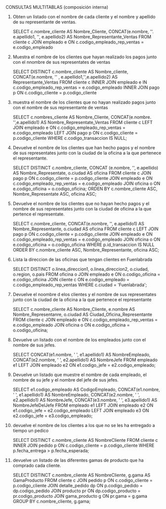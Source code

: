 
CONSULTAS MULTITABLAS (composición interna)
1. Obten un listado con el nombre de cada cliente y el nombre y apellido de su representante de ventas.

	SELECT 
	c.nombre_cliente AS Nombre_Cliente,
	CONCAT(e.nombre, ''. e.apellido1, '', e.apellido2) AS Nombre_Representante_Ventas
	FROM cliente c
	JOIN empleado e ON c.codigo_empleado_rep_ventas = e.codigo_empleado

2. Muestra el nombre de los clientes que hayan realizado los pagos junto con el nnombre de sus representates de ventas

	SELECT DISTINCT c.nombre_cliente AS Nombre_cliente, CONCAT(e.nombre, '' , e.apellido1,'',e.apellido2) AS Representante_Ventas
	FROM cliente c
	INNER JOIN empleado e IN c.codigo_empleado_rep_ventas = e.codigo_empleado
	INNER JOIN pago p ON c.codigo_cliente = p.codigo_cliente
	
	
	
	
3. muestra el nombre de los clientes que no hayan realizado pagos junto con el nombre de sus representante de ventas

	SELECT
	c.nombres_cliente AS Nombre_Cliente,
	CONCAT(e.nombre. '',e.apellido1) AS Nombre_Representate_Ventas
	FROM cliente c
	LEFT JOIN empleado e ON 
	c.codigo_empleado_rep_ventas = e.codigo_empleado
	LEFT JOIN pago p ON c.codigo_cliente = p.codigo_cliente
	WHERE c.codigo_transaccion IS NULL;

4. Devuelve el nombre de los clientes que han hecho pagos y el nombre de sus representates junto con la ciudad de la oficina a la que pertenece el representante.

	SELECT DISTINCT c.nombre_cliente, CONCAT (e.nombre, '', e.apellido) AS Nombre_Representate, o.ciudad  AS oficina
	FROM cliente c
	JOIN pago p ON c.codigo_cliente = p.codigo_cliente
	JOIN empleado e ON c.codigo_empleado_rep_ventas = e.codigo_empleado
	JOIN oficina o ON e.codigo_oficina = o.codigo_oficina;
	ORDEN BY c.nombre_cliente ASC, Nombre_Representate ASC, oficina ASC;

5. Devuelve el nombre de los clientes que no hayan hecho pagos y el nombre de sus representates junto con la ciudad de oficina a la que pertence el representate.

	SELECT c.nombre_cliente, CONCAT(e.nombre, '', e.apellido1) AS Nombre_Representante, o.ciudad AS oficina 
	FROM cliente c
	LEFT JOIN pago p ON c.codigo_cliente = p.codigo_cliente
	JOIN empleado e ON c.codigo_empleado_rep_ventas = e.codigo_empleado
	JOIN oficina o ON e.codigo_oficina = o.codigo_oficina
	WHERE p.id_transaccion IS NULL ORDER BY c.nombre_cliente ASC, Nombre_Representante, oficina ASC;
	

6. Lista la direccion de las oficinas que tengan clientes en Fuenlabrada

	SELECT DISTINCT o.linea_direccion1, o.linea_direccion2, o.ciudad, o.region, o.pais
	FROM oficina o JOIN empleado e ON o.codigo_oficina = e.codigo_oficina JOIN cliente c
	ON e.codigo_empleado  = c.codigo_empleado_rep_ventas
	WHERE c.ciudad = 'Fuenlabrada';

7. Devuelve el noombre d elos clientes y el nombre de sus representates junto con la ciudad de la oficina a la que pertenece el representante

	SELECT
	c.nombre_cliente AS Nombre_Cliente,
	e.nombre AS Nombre_Representanre,
	o.ciudad AS Ciudad_Oficina_Representante
	FROM cliente c
	JOIN empleado e ON c.codigo_empleado_rep_ventas = e.codigo_empleado
	JOIN oficina o ON e.codigo_oficina = o.codigo_oficina;

8. Devuelve un listado con el nombre de los empleados junto con el nombre de sus jefes.

	SELECT
	CONCAT(e1.nombre, ' ', e1.apellido1) AS NombreEmpleado,
	CONCAT(e2.nombre, ' ', e2.apellido1) AS NombreJefe
	FROM empleado e1
	LEFT JOIN empleado e2 ON e1.codigo_jefe = e2.codigo_empleado;

9. Devuelve un listado que muestre el nombre de cada empleado, el nombre de su jefe y el nombre del jefe de sus jefes.

	SELECT
	e1.codigo_empleado AS CodigoEmpleado,
	CONCAT(e1.nombre, ' ', e1.apellido1) AS NombreEmpleado,
	CONCAT(e2.nombre, ' ', e2.apellido1) AS NombreJefe,
  	CONCAT(e3.nombre, ' ', e3.apellido1) AS NombreJefeDelJefe
	FROM empleado e1
	LEFT JOIN empleado e2 ON e1.codigo_jefe = e2.codigo_empleado
	LEFT JOIN empleado e3 ON e2.codigo_jefe = e3.codigo_empleado;

10. devuelve el nombre de los clientes a los que no se les ha entregado a tiempo un pedico

	SELECT DISTINCT c.nombre_cliente AS NombreCliente
	FROM cliente c
	INNER JOIN pedido p ON c.codigo_cliente = p.codigo_cliente
	WHERE p.fecha_entrega > p.fecha_esperada;

11. devuelve un listado de las diferentes gamas de producto que ha comprado cada cliente.

	SELECT DISTINCT
    c.nombre_cliente AS NombreCliente,
    g.gama AS GamaProducto
    FROM cliente c
    JOIN pedido p ON c.codigo_cliente = p.codigo_cliente
    JOIN detalle_pedido dp ON p.codigo_pedido = dp.codigo_pedido
    JOIN producto pr ON dp.codigo_producto = pr.codigo_producto
    JOIN gama_producto g ON pr.gama = g.gama
    GROUP BY c.nombre_cliente, g.gama;














	

 













	

 
